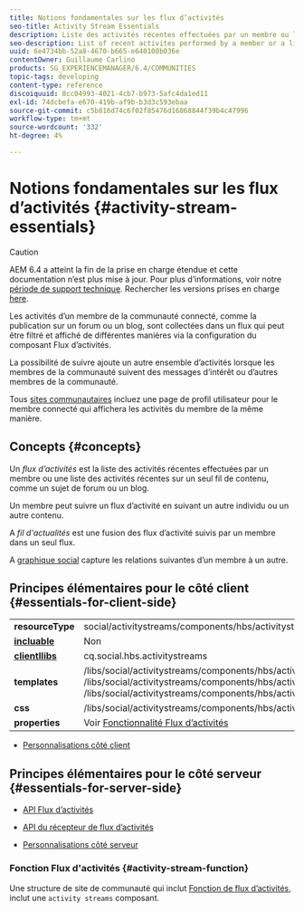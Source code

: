 ```yaml
---
title: Notions fondamentales sur les flux d’activités
seo-title: Activity Stream Essentials
description: Liste des activités récentes effectuées par un membre ou liste des activités récentes sur un seul fil de contenu
seo-description: List of recent activites performed by a member or a list of recent activities on a single thread of content
uuid: 6e4734bb-52a8-4670-b665-e640108b036e
contentOwner: Guillaume Carlino
products: SG_EXPERIENCEMANAGER/6.4/COMMUNITIES
topic-tags: developing
content-type: reference
discoiquuid: 8cc04993-4021-4cb7-b973-5afc4da1ed11
exl-id: 74dcbefa-e670-419b-af9b-b3d3c593ebaa
source-git-commit: c5b816d74c6f02f85476d16868844f39b4c47996
workflow-type: tm+mt
source-wordcount: '332'
ht-degree: 4%

---
```


# Notions fondamentales sur les flux d’activités {#activity-stream-essentials}

>[!CAUTION]
>
>AEM 6.4 a atteint la fin de la prise en charge étendue et cette documentation n’est plus mise à jour. Pour plus d’informations, voir notre [période de support technique](https://helpx.adobe.com/fr/support/programs/eol-matrix.html). Rechercher les versions prises en charge [here](https://experienceleague.adobe.com/docs/?lang=fr).

Les activités d’un membre de la communauté connecté, comme la publication sur un forum ou un blog, sont collectées dans un flux qui peut être filtré et affiché de différentes manières via la configuration du composant Flux d’activités.

La possibilité de suivre ajoute un autre ensemble d’activités lorsque les membres de la communauté suivent des messages d’intérêt ou d’autres membres de la communauté.

Tous [sites communautaires](overview.md#communitiessites) incluez une page de profil utilisateur pour le membre connecté qui affichera les activités du membre de la même manière.

## Concepts {#concepts}

Un *flux d’activités* est la liste des activités récentes effectuées par un membre ou une liste des activités récentes sur un seul fil de contenu, comme un sujet de forum ou un blog.

Un membre peut suivre un flux d’activité en suivant un autre individu ou un autre contenu.

A *fil d&#39;actualités* est une fusion des flux d’activité suivis par un membre dans un seul flux.

A [graphique social](essentials-socialgraph.md) capture les relations suivantes d’un membre à un autre.

## Principes élémentaires pour le côté client {#essentials-for-client-side}

<table> 
 <tbody>
  <tr>
   <td> <strong>resourceType</strong></td> 
   <td>social/activitystreams/components/hbs/activitystreams</td> 
  </tr>
  <tr>
   <td> <a href="scf.md#add-or-include-a-communities-component"><strong>incluable</strong></a></td> 
   <td>Non</td> 
  </tr>
  <tr>
   <td> <a href="clientlibs.md"><strong>clientllibs</strong></a></td> 
   <td>cq.social.hbs.activitystreams</td> 
  </tr>
  <tr>
   <td> <strong>templates</strong></td> 
   <td> /libs/social/activitystreams/components/hbs/activitystreams/activitystreams.hbs<br /> /libs/social/activitystreams/components/hbs/activitystreams/activity/activity-title.hbs<br /> /libs/social/activitystreams/components/hbs/activitystreams/activity/activity.hbs</td> 
  </tr>
  <tr>
   <td> <strong>css</strong></td> 
   <td> /libs/social/activitystreams/components/hbs/activitystreams/clientlibs/activitystreams.css</td> 
  </tr>
  <tr>
   <td><strong> properties</strong></td> 
   <td>Voir <a href="activities.md">Fonctionnalité Flux d’activités</a></td> 
  </tr>
 </tbody>
</table>

* [Personnalisations côté client](client-customize.md)

## Principes élémentaires pour le côté serveur {#essentials-for-server-side}

* [API Flux d’activités](https://helpx.adobe.com/experience-manager/6-4/sites/developing/using/reference-materials/javadoc/com/adobe/cq/social/activitystreams/api/package-frame.html)

* [API du récepteur de flux d’activités](https://helpx.adobe.com/experience-manager/6-4/sites/developing/using/reference-materials/javadoc/com/adobe/cq/social/activitystreams/listener/api/package-frame.html)

* [Personnalisations côté serveur](server-customize.md)

### Fonction Flux d&#39;activités {#activity-stream-function}

Une structure de site de communauté qui inclut [Fonction de flux d’activités](functions.md#activity-stream-function), inclut une `activity streams` composant.
